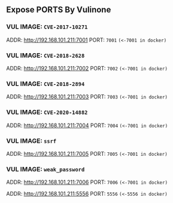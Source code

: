 ## Expose PORTS By Vulinone

### VUL IMAGE: `CVE-2017-10271`

ADDR: <a href="http://192.168.101.211:7001">http://192.168.101.211:7001</a>  PORT: `7001` `(<-7001 in docker)`

### VUL IMAGE: `CVE-2018-2628`

ADDR: <a href="http://192.168.101.211:7002">http://192.168.101.211:7002</a>  PORT: `7002` `(<-7001 in docker)`

### VUL IMAGE: `CVE-2018-2894`

ADDR: <a href="http://192.168.101.211:7003">http://192.168.101.211:7003</a>  PORT: `7003` `(<-7001 in docker)`

### VUL IMAGE: `CVE-2020-14882`

ADDR: <a href="http://192.168.101.211:7004">http://192.168.101.211:7004</a>  PORT: `7004` `(<-7001 in docker)`

### VUL IMAGE: `ssrf`

ADDR: <a href="http://192.168.101.211:7005">http://192.168.101.211:7005</a>  PORT: `7005` `(<-7001 in docker)`

### VUL IMAGE: `weak_password`

ADDR: <a href="http://192.168.101.211:7006">http://192.168.101.211:7006</a>  PORT: `7006` `(<-7001 in docker)`

ADDR: <a href="http://192.168.101.211:5556">http://192.168.101.211:5556</a>  PORT: `5556` `(<-5556 in docker)`


